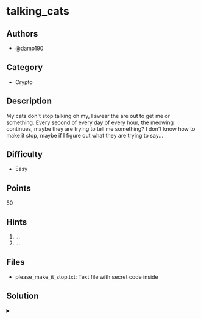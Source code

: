 # talking_cats

## Authors
- @damo190

## Category
- Crypto

## Description
My cats don't stop talking oh my, I swear the are out to get me or something. Every second of every day of every hour, the meowing continues, maybe they are trying to tell me something? I don't know how to make it stop, maybe if I figure out what they are trying to say...

## Difficulty
- Easy

## Points
50

## Hints
1. ...
1. ...

## Files
- please_make_it_stop.txt: Text file with secret code inside


## Solution
<details>
<summary></summary>

### Idea
Binary in text, 0s are meow, 1s are meowmeow. When transformed to binary and decoded to ASCII returns a Base64 string that when converted returns the flag

### Walkthrough
1. The given text file has a large string with one of two words repeated over and over, meow and meowmeow. There are a few forms of communication in which 2 distinct symbols are used to convey a message, morse code and binary should come to mind.

 - Morse Code however requires that we specify where the end of a letter and word is.
 - So binary seems like the obvious choice

2. This challenge requires you to figure out that the meowmeows are 1s and the meows are 0s, assuming the opposite would cause you to run into a wall. Once converted to binary and the binary converted to ASCII, the following string is returned:
>U0tZTElHSFR7dGgzX2NhdDVfYXIzX3Ixc2luZ191UH0=

Not obviously flaggy, but there is one striking clue about this string

3. The equals sign! If you haven't seen base64 encoded strings before, this will seem quite pointless but for those who have, the equals sign is a dead giveaway. Base64 is a number system with symbols to cover all numbers ranging from 0-63, most importantly, Base64 encoded strings must by size in bytes be divisble by 3.

>This is because Base64 encoding works by looking at the ASCII bits in groups of 6 instead of the usual group of 8, if the amount of bits is a multiple of 24 (a multiple of 3 bytes or 3 ASCII characters) then the encoding will occur seamlessly, otherwise padding must be added to the end of the string and this in Base64 is represented as '='.

Googling a Base64 Decoder and pasting the string above into it will output the flag :)

### Flag
`SKYLIGHT{th3_cat5_ar3_r1sing_uP}`
</details>
